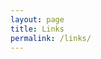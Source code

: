 ```yaml
---
layout: page
title: Links
permalink: /links/
---
```


[Ontario Curriculum and Resources website]: https://www.dcp.edu.gov.on.ca/en/
